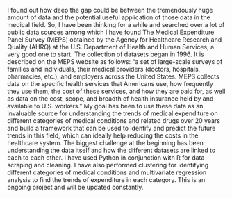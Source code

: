 I found out how deep the gap could be between the tremendously huge amount of data and the potential useful application of those data in the medical field. So, I have been thinking for a while and searched over a lot of public data sources among which I have found The Medical Expenditure Panel Survey (MEPS) obtained by the Agency for Healthcare Research and Quality (AHRQ) at the U.S. Department of Health and Human Services, a very good one to start. The collection of datasets began in 1996. It is described on the MEPS website as follows: “a set of large-scale surveys of families and individuals, their medical providers (doctors, hospitals, pharmacies, etc.), and employers across the United States. MEPS collects data on the specific health services that Americans use, how frequently they use them, the cost of these services, and how they are paid for, as well as data on the cost, scope, and breadth of health insurance held by and available to U.S. workers.” My goal has been to use these data as an invaluable source for understanding the trends of medical expenditure on different categories of medical conditions and related drugs over 20 years and build a framework that can be used to identify and predict the future trends in this field, which can ideally help reducing the costs in the healthcare system. The biggest challenge at the beginning has been understanding the data itself and how the different datasets are linked to each to each other. I have used Python in conjunction with R for data scraping and cleaning. I have also performed clustering for identifying different categories of medical conditions and multivariate regression analysis to find the trends of expenditure in each category.
This is an ongoing project and will be updated constantly.
